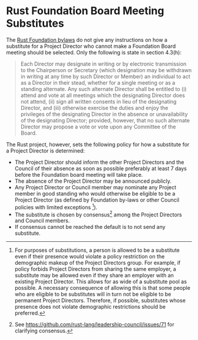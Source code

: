 # Rust Foundation Board Meeting Substitutes

The [Rust Foundation bylaws](https://foundation.rust-lang.org/policies/bylaws) do not give any instructions on how a substitute for a Project Director who cannot make a Foundation Board meeting should be selected. Only the following is state in section 4.3(h):

> Each Director may designate in writing or by electronic transmission to the Chairperson or Secretary (which designation may be withdrawn in writing at any time by such Director or Member) an individual to act as a Director in their stead, whether for a single meeting or as a standing alternate. Any such alternate Director shall be entitled to (i) attend and vote at all meetings which the designating Director does not attend, (ii) sign all written consents in lieu of the designating Director, and (iii) otherwise exercise the duties and enjoy the privileges of the designating Director in the absence or unavailability of the designating Director; provided, however, that no such alternate Director may propose a vote or vote upon any Committee of the Board.

The Rust project, however, sets the following policy for how a substitute for a Project Director is determined:

* The Project Director should inform the other Project Directors and the Council of their absence as soon as possible preferably at least 7 days before the Foundation board meeting will take place.
* The absence of the Project Director may be announced publicly.
* Any Project Director or Council member may nominate any Project member in good standing who would otherwise be eligible to be a Project Director (as defined by Foundation by-laws or other Council policies with limited exceptions [^demo-exception]).
* The substitute is chosen by consensus[^consensus] among the Project Directors and Council members.
* If consensus cannot be reached the default is to not send any substitute.

[^demo-exception]: For purposes of substitutions, a person is allowed to be a substitute even if their presence would violate a policy restriction on the demographic makeup of the Project Directors group. For example, if policy forbids Project Directors from sharing the same employer, a substitute may be allowed even if they share an employer with an existing Project Director. This allows for as wide of a substitute pool as possible. A necessary consequence of allowing this is that some people who are eligible to be substitutes will in turn not be eligible to be permanent Project Directors. Therefore, if possible, substitutes whose presence does not violate demographic restrictions should be preferred.

[^consensus]: See <https://github.com/rust-lang/leadership-council/issues/71> for clarifying consensus.
